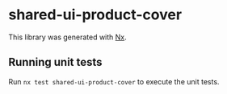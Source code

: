 # shared-ui-product-cover

This library was generated with [Nx](https://nx.dev).

## Running unit tests

Run `nx test shared-ui-product-cover` to execute the unit tests.
